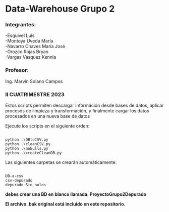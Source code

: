 # Data-Warehouse Grupo 2

### Integrantes:

-Esquivel Luis <br />
-Montoya Uveda María <br />
-Navarro Chaves María José <br />
-Orozco Rojas Bryan <br />
-Vargas Vásquez Kennia <br />

### Profesor:

Ing. Marvin Solano Campos

### II CUATRIMESTRE 2023

Estos scripts permiten descargar información desde bases de datos, aplicar procesos de limpieza y transformación, y finalmente cargar los datos procesados en una nueva base de datos

Ejecute los scripts en el siguiente orden:

```

python .\DBtoCSV.py
python .\cleanCSV.py
python .\noNulls.py
python .\createCleanDB.py

```

Las siguientes carpetas se crearán automáticamente:

```

DB-a-csv
csv-depurado
depurado-Sin_nulos

```

**debes crear una BD en blanco llamada: ProyectoGrupo2Depurado**

**El archivo .bak original está incluido en este repositorio.**

```

```
